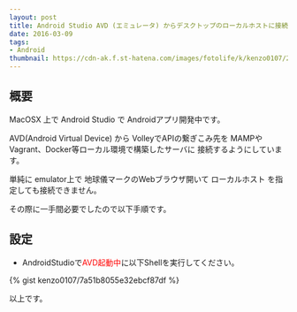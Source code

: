 ```yaml
---
layout: post
title: Android Studio AVD (エミュレータ) からデスクトップのローカルホストに接続させる設定
date: 2016-03-09
tags:
- Android
thumbnail: https://cdn-ak.f.st-hatena.com/images/fotolife/k/kenzo0107/20160309/20160309222944.png
---
```


## 概要
MacOSX 上で Android Studio で Androidアプリ開発中です。

AVD(Android Virtual Device) から VolleyでAPIの繋ぎこみ先を
MAMPやVagrant、Docker等ローカル環境で構築したサーバに
接続するようにしています。

単純に emulator上で 地球儀マークのWebブラウザ開いて
ローカルホスト を指定しても接続できません。

その際に一手間必要でしたので以下手順です。

## 設定

- AndroidStudioで<span style="color: #ff0000">AVD起動中</span>に以下Shellを実行してください。

{% gist kenzo0107/7a51b8055e32ebcf87df %}

以上です。
